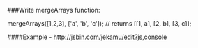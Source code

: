###Write mergeArrays function:

mergeArrays([1,2,3], ['a', 'b', 'c']); // returns [[1, a], [2, b], [3, c]];


####Example - http://jsbin.com/jekamu/edit?js,console